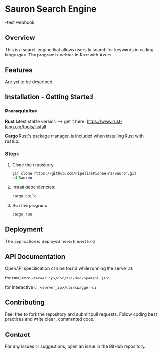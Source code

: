 # Sauron Search Engine
-test webhook
## Overview
This is a search engine that allows users to search for keywords in coding languages. The program is written in Rust with Axum. 

## Features
Are yet to be described..

## Installation - Getting Started
### Prerequisites
**Rust** latest stable version --> get it here: https://www.rust-lang.org/tools/install

**Cargo** Rust's package manager, is included when installing Rust with rustup.

### Steps
1. Clone the repository:
   ```sh
   git clone https://github.com/PipelinePionee-rs/Sauron.git
   cd Sauron
   ```
2. Install dependencies:
   ```sh
   cargo build
   ```
3. Run the program:
   ```sh
   cargo run
   ```

## Deployment
The application is deployed here: [insert link]

## API Documentation
OpenAPI specification can be found while running the server at:

for raw json:
```<server_ip>/doc/api-doc/openapi.json```

for interactive ui:
```<server_ip>/doc/swagger-ui```


## Contributing
Feel free to fork the repository and submit pull requests. Follow coding best practices and write clean, commented code.

## Contact
For any issues or suggestions, open an issue in the GitHub repository.

